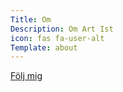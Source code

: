 ```yaml
---
Title: Om
Description: Om Art Ist
icon: fas fa-user-alt
Template: about
---
```


<div class="indexpage">
    <a href="#bottom">Följ mig  
    <i class="fas fa-chevron-down"></i>
    </a>
</div>
